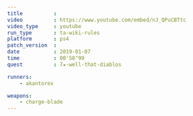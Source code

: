 ```yaml
---
title          :
video          : https://www.youtube.com/embed/nJ_QPuCBTtc
video_type     : youtube
run_type       : ta-wiki-rules
platform       : ps4
patch_version  :
date           : 2019-01-07
time           : 00'58"99
quest          : 7★-well-that-diablos

runners:
    - akantorex

weapons:
    - charge-blade
---
```

